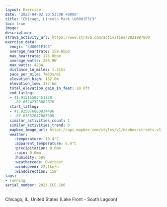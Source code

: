 ```yaml
---
layout: Exercise
date: '2023-04-02 20:53:08 +0000'
title: "Chicago, Lincoln Park \U0001F3C3"
toc: true
image:
description:
strava_activity_url: https://www.strava.com/activities/8821987800
exercise_data:
  emoji: "\U0001F3C3"
  average_heartrate: 159.6bpm
  max_heartrate: 176.0bpm
  average_watts: 288.9W
  max_watts: 423W
  distance_in_miles: 1.31mi
  pace_per_mile: 7m53s/mi
  elevation_high: 182.0m
  elevation_low: 177.6m
  total_elevation_gain_in_feet: 10.8ft
  end_latlng:
  - 41.91515503451228
  - -87.63242323882878
  start_latlng:
  - 41.925076860934496
  - -87.63552647083998
  similar_activities_count: 1
  similar_activities_trend: 0
  mapbox_image_url: https://api.mapbox.com/styles/v1/mapbox/streets-v11/static/path-5+787af2-1.0(ct%7B~FryzuOAu%40Q_CKk%40Ai%40OuAYiBCi%40Ba%40TmAFk%40J%5BLHV%40JBhBpAVNTFxAJb%40IXA~%40M%7CBe%40h%40Sv%40IvBg%40fCg%40x%40UbAK~%40Qr%40G%7CB%5DpB_%40h%40Qd%40Gb%40Od%40In%40Ud%40KjBo%40tAu%40%7CAs%40%60%40Y%5CM~%40w%40r%40%5DtAxEBd%40BfCAr%40HrA%40j%40C%60%40WjA%40V),pin-s-s+e5b22e(-87.63306,41.92594),pin-s-f+89ae00(-87.63052,41.91527999999998)/auto/800x800?access_token=pk.eyJ1Ijoiam9zaGJlY2ttYW4iLCJhIjoiY205eWR2aDd1MWZ6djJrbXc4a3M0bWZleiJ9.XiG9OWkNcZk2QzjJbxLB4A
  weather:
    :temperature: 10.4°C
    :apparent_temperature: 6.4°C
    :precipitation: 0.0mm
    :rain: 0.0mm
    :humidity: 58%
    :weathercode: Overcast
    :windspeed: 22.1km/h
    :winddirection: 158°
tags:
- running
serial_number: 2023.ECE.106
---
```

Chicago, IL, United States (Lake Front - South Lagoon)
